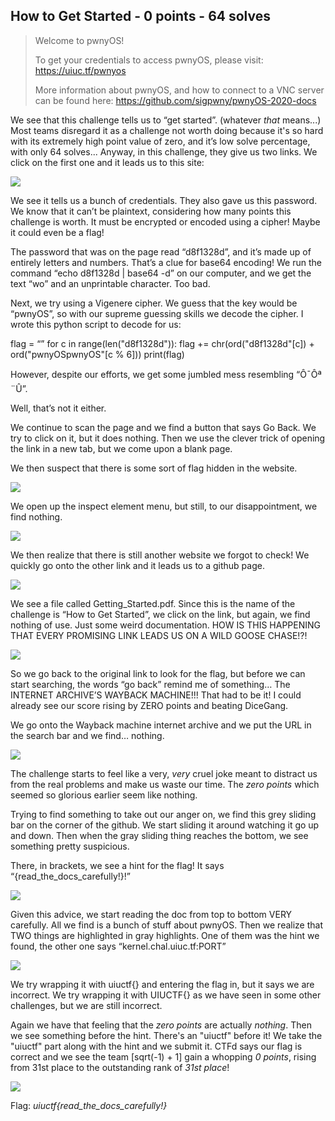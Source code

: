 ## How to Get Started - 0 points - 64 solves

>Welcome to pwnyOS!
>
>To get your credentials to access pwnyOS, please visit: https://uiuc.tf/pwnyos
>
>More information about pwnyOS, and how to connect to a VNC server can be found here: https://github.com/sigpwny/pwnyOS-2020-docs

We see that this challenge tells us to “get started”. (whatever *that* means...)  Most teams disregard it as a challenge not worth doing because it's so hard with its extremely high point value of zero, and it’s low solve percentage, with only 64 solves... Anyway, in this challenge, they give us two links. We click on the first one and it leads us to this site:

![](https://raw.githubusercontent.com/matdaneth/uiuctf-writeups/master/Images/how_to_get_started/writeups31.PNG)

We see it tells us a bunch of credentials. They also gave us this password. We know that it can’t be plaintext, considering how many points this challenge is worth. It must be encrypted or encoded using a cipher! Maybe it could even be a flag!

The password that was on the page read  “d8f1328d”, and it’s made up of entirely letters and numbers. That’s a clue for base64 encoding! We run the command “echo d8f1328d | base64 -d” on our computer, and we get the text “wo” and an unprintable character. Too bad.

Next, we try using a Vigenere cipher. We guess that the key would be “pwnyOS”, so with our supreme guessing skills we decode the cipher. I wrote this python script to decode for us:

   flag = “”
   for c in range(len("d8f1328d")):
	flag += chr(ord("d8f1328d"[c]) + ord("pwnyOSpwnyOS"[c % 6]))
   print(flag)

However, despite our efforts, we get some jumbled mess resembling “Ô¯Ôª¨Û”.

Well, that’s not it either.

We continue to scan the page and we find a button that says Go Back. We try to click on it, but it does nothing. Then we use the clever trick of opening the link in a new tab, but we come upon a blank page. 

We then suspect that there is some sort of flag hidden in the website.

![](https://raw.githubusercontent.com/matdaneth/uiuctf-writeups/master/Images/how_to_get_started/writeups32.PNG)

We open up the inspect element menu, but still, to our disappointment, we find nothing. 

![](https://raw.githubusercontent.com/matdaneth/uiuctf-writeups/master/Images/how_to_get_started/writeups33.PNG)

We then realize that there is still another website we forgot to check! We quickly go onto the other link and it leads us to a github page.

![](https://raw.githubusercontent.com/matdaneth/uiuctf-writeups/master/Images/how_to_get_started/writeups34.PNG)


We see a file called Getting_Started.pdf. Since this is the name of the challenge is “How to Get Started”, we click on the link, but again, we find nothing of use. Just some weird documentation. HOW IS THIS HAPPENING THAT EVERY PROMISING LINK LEADS US ON A WILD GOOSE CHASE!?! 

![](https://raw.githubusercontent.com/matdaneth/uiuctf-writeups/master/Images/how_to_get_started/writeups35.PNG)

So we go back to the original link to look for the flag, but before we can start searching, the words “go back” remind me of something… The INTERNET ARCHIVE’S WAYBACK MACHINE!!! That had to be it! I could already see our score rising by ZERO points and beating DiceGang.

We go onto the Wayback machine internet archive and we put the URL in the search bar and we find… nothing.

![](https://raw.githubusercontent.com/matdaneth/uiuctf-writeups/master/Images/how_to_get_started/writeups36.PNG)

The challenge starts to feel like a very, *very* cruel joke meant to distract us from the real problems and make us waste our time. The *zero points* which seemed so glorious earlier seem like nothing. 

Trying to find something to take out our anger on, we find this grey sliding bar on the corner of the github. We start sliding it around watching it go up and down. Then when the gray sliding thing reaches the bottom, we see something pretty suspicious. 

There, in brackets, we see a hint for the flag! It says “{read_the_docs_carefully!}!”

![](https://raw.githubusercontent.com/matdaneth/uiuctf-writeups/master/Images/how_to_get_started/writeups37.PNG)

Given this advice, we start reading the doc from top to bottom VERY carefully. All we find is a bunch of stuff about pwnyOS. Then we realize that TWO things are highlighted in gray highlights. One of them was the hint we found, the other one says “kernel.chal.uiuc.tf:PORT”

![](https://raw.githubusercontent.com/matdaneth/uiuctf-writeups/master/Images/how_to_get_started/writeups38.PNG)

We try wrapping it with uiuctf{} and entering the flag in, but it says we are incorrect. We try wrapping it with UIUCTF{} as we have seen in some other challenges, but we are still incorrect.

Again we have that feeling that the *zero points* are actually *nothing*. Then we see something before the hint. There's an "uiuctf" before it! We take the "uiuctf" part along with the hint and we submit it. CTFd says our flag is correct and we see the team [sqrt(-1) + 1] gain a whopping *0 points*, rising from 31st place to the outstanding rank of *31st place*!

![](https://raw.githubusercontent.com/matdaneth/uiuctf-writeups/master/Images/how_to_get_started/writeups39.PNG)

Flag: *uiuctf{read_the_docs_carefully!}*
